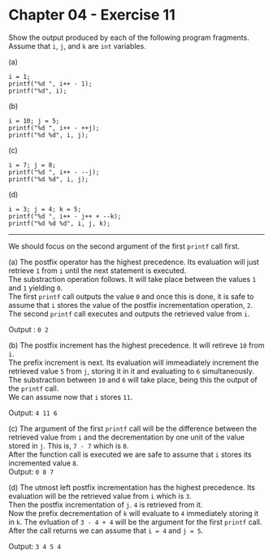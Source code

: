 # Chapter 04 - Exercise 11

Show the output produced by each of the following program fragments. Assume that `i`, `j`, and `k` are `int` variables.

(a) 
```
i = 1;  
printf("%d ", i++ - 1);  
printf("%d", i);  
```
(b) 
```
i = 10; j = 5;  
printf("%d ", i++ - ++j);  
printf("%d %d", i, j);  
```
(c) 
```
i = 7; j = 8;  
printf("%d ", i++ - --j);  
printf("%d %d", i, j);  
```
(d) 
```
i = 3; j = 4; k = 5;  
printf("%d ", i++ - j++ + --k);  
printf("%d %d %d", i, j, k);  
```

---

We should focus on the second argument of the first `printf` call first.  

(a) The postfix operator has the highest precedence. Its evaluation will just retrieve `1` from `i` until the next statement is executed.  
The substraction operation follows. It will take place between the values `1` and `1` yielding `0`.  
The first `printf` call outputs the value `0` and once this is done, it is safe to assume that `i` stores the value of the postfix incrementation operation, `2`.     
The second `printf` call executes and outputs the retrieved value from `i`.  

Output : `0 2` 

(b) The postfix increment has the highest precedence. It will retireve `10` from `i`.  
The prefix increment is next. Its evaluation will immeadiately increment the retrieved value `5` from `j`, storing it in it and evaluating to `6` simultaneously.   
The substraction between `10` and `6` will take place, being this the output of the `printf` call.  
We can assume now that `i` stores `11`.    

Output: `4 11 6`  

(c) The argument of the first `printf` call will be the difference between the retrieved value from `i` and the decrementation by one unit of the value stored in `j`. This is, `7 - 7` which is `0`.  
After the function call is executed we are safe to assume that `i` stores its incremented value `8`.  
Output: `0 8 7`  

(d) The utmost left postfix incrementation has the highest precedence. Its evaluation will be the retrieved value from `i` which is `3`.  
Then the postfix incrementation of `j`. `4` is retrieved from it.  
Now the prefix decrementation of `k` will evaluate to `4` immediately storing it in `k`. 
The evluation of `3 - 4 + 4` will be the argument for the first `printf` call. 
After the call returns we can assume that `i = 4` and `j = 5`.  

Output: `3 4 5 4`
